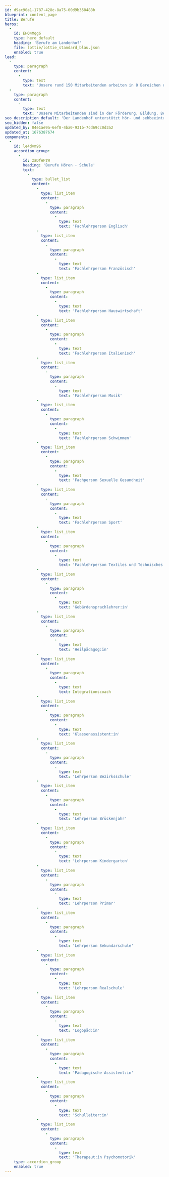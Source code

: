 ```yaml
---
id: d9ac90a1-1787-428c-8a75-00d9b358488b
blueprint: content_page
title: Berufe
heros:
  -
    id: EHQ4Mqg6
    type: hero_default
    heading: 'Berufe am Landenhof'
    file: lottie/lottie_standard_blau.json
    enabled: true
lead:
  -
    type: paragraph
    content:
      -
        type: text
        text: 'Unsere rund 150 Mitarbeitenden arbeiten in 8 Bereichen und knapp 50 unterschiedlichen Berufen. Sie sind es, die den Landenhof tragen, mitgestalten und prägen. Ihn zu dem machen, was er ist.'
  -
    type: paragraph
    content:
      -
        type: text
        text: 'Unsere Mitarbeitenden sind in der Förderung, Bildung, Begleitung und Betreuung von Kindern und Jugendlichen mit einer Hör- oder Sehbeeinträchtigung tätig oder arbeiten in der Verwaltung oder Ökonomie.'
seo_description_default: 'Der Landenhof unterstützt hör- und sehbeeinträchtigte Kinder & Jugendliche in ihrem selbstbestimmten Leben durch Förderung ihrer Fähigkeiten & Entwicklung'
seo_hidden: false
updated_by: 04e1ae9a-6ef8-4ba0-931b-7cd69cc0d3a2
updated_at: 1676387674
components:
  -
    id: le4dvm96
    accordion_group:
      -
        id: zaDfePzW
        heading: 'Berufe Hören - Schule'
        text:
          -
            type: bullet_list
            content:
              -
                type: list_item
                content:
                  -
                    type: paragraph
                    content:
                      -
                        type: text
                        text: 'Fachlehrperson Englisch'
              -
                type: list_item
                content:
                  -
                    type: paragraph
                    content:
                      -
                        type: text
                        text: 'Fachlehrperson Französisch'
              -
                type: list_item
                content:
                  -
                    type: paragraph
                    content:
                      -
                        type: text
                        text: 'Fachlehrperson Hauswirtschaft'
              -
                type: list_item
                content:
                  -
                    type: paragraph
                    content:
                      -
                        type: text
                        text: 'Fachlehrperson Italienisch'
              -
                type: list_item
                content:
                  -
                    type: paragraph
                    content:
                      -
                        type: text
                        text: 'Fachlehrperson Musik'
              -
                type: list_item
                content:
                  -
                    type: paragraph
                    content:
                      -
                        type: text
                        text: 'Fachlehrperson Schwimmen'
              -
                type: list_item
                content:
                  -
                    type: paragraph
                    content:
                      -
                        type: text
                        text: 'Fachperson Sexuelle Gesundheit'
              -
                type: list_item
                content:
                  -
                    type: paragraph
                    content:
                      -
                        type: text
                        text: 'Fachlehrperson Sport'
              -
                type: list_item
                content:
                  -
                    type: paragraph
                    content:
                      -
                        type: text
                        text: 'Fachlehrperson Textiles und Technisches Gestalten'
              -
                type: list_item
                content:
                  -
                    type: paragraph
                    content:
                      -
                        type: text
                        text: 'Gebärdensprachlehrer:in'
              -
                type: list_item
                content:
                  -
                    type: paragraph
                    content:
                      -
                        type: text
                        text: 'Heilpädagog:in'
              -
                type: list_item
                content:
                  -
                    type: paragraph
                    content:
                      -
                        type: text
                        text: Integrationscoach
              -
                type: list_item
                content:
                  -
                    type: paragraph
                    content:
                      -
                        type: text
                        text: 'Klassenassistent:in'
              -
                type: list_item
                content:
                  -
                    type: paragraph
                    content:
                      -
                        type: text
                        text: 'Lehrperson Bezirksschule'
              -
                type: list_item
                content:
                  -
                    type: paragraph
                    content:
                      -
                        type: text
                        text: 'Lehrperson Brückenjahr'
              -
                type: list_item
                content:
                  -
                    type: paragraph
                    content:
                      -
                        type: text
                        text: 'Lehrperson Kindergarten'
              -
                type: list_item
                content:
                  -
                    type: paragraph
                    content:
                      -
                        type: text
                        text: 'Lehrperson Primar'
              -
                type: list_item
                content:
                  -
                    type: paragraph
                    content:
                      -
                        type: text
                        text: 'Lehrperson Sekundarschule'
              -
                type: list_item
                content:
                  -
                    type: paragraph
                    content:
                      -
                        type: text
                        text: 'Lehrperson Realschule'
              -
                type: list_item
                content:
                  -
                    type: paragraph
                    content:
                      -
                        type: text
                        text: 'Logopäd:in'
              -
                type: list_item
                content:
                  -
                    type: paragraph
                    content:
                      -
                        type: text
                        text: 'Pädagogische Assistent:in'
              -
                type: list_item
                content:
                  -
                    type: paragraph
                    content:
                      -
                        type: text
                        text: 'Schulleiter:in'
              -
                type: list_item
                content:
                  -
                    type: paragraph
                    content:
                      -
                        type: text
                        text: 'Therapeut:in Psychomotorik'
    type: accordion_group
    enabled: true
---
```

